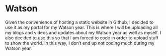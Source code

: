 # Watson
Given the convenience of hosting a static website in Github, I decided to use it as my portal for my Watson year. This is where I will be uploading all my blogs and videos and updates about my Watson year as well as myself. I also decided to use this so that I am forced to code in order to upload stuff to show the world. In this way, I don’t end up not coding much during my Watson year.  
